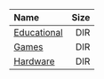 |Name|Size|
|:---|---:|
|[Educational](Educational/index.html)|DIR|
|[Games](Games/index.html)|DIR|
|[Hardware](Hardware/index.html)|DIR|
